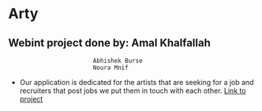 # Arty
## Webint project done by:  Amal Khalfallah
                            Abhishek Burse
                            Noura Mnif

* Our application is dedicated for the artists that are seeking for a job and recruiters that post jobs we put them in touch with each other.
[Link to project](https://amalkhalfallah.github.io/Arty/index.html)
